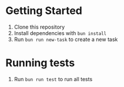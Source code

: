 # Getting Started

1. Clone this repository
2. Install dependencies with `bun install`
3. Run `bun run new-task` to create a new task

# Running tests

1. Run `bun run test` to run all tests

